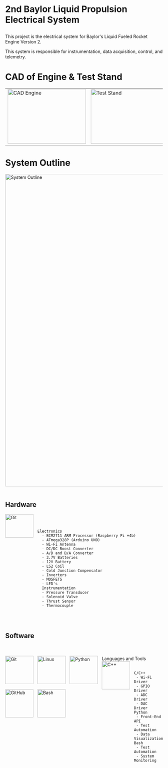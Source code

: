 # 2nd Baylor Liquid Propulsion Electrical System</p>

This project is the electrical system for Baylor's Liquid Fueled Rocket Engine Version 2.

This system is responsible for instrumentation, data acquisition, control, and telemetry.

# CAD of Engine & Test Stand
<table align="center">
  <tr>
    <td><img alt="CAD Engine" width="250px" height="175px" src="https://github.com/user-attachments/assets/0762d409-6d7f-403b-9167-cb9592e8b7b2"/></td>
    <td><img alt="Test Stand" width="250px" height="175px" src="https://github.com/user-attachments/assets/c53c416c-6bc9-443c-aba0-f7cb299cf15e"/></td>
  </tr>
</table>

# System Outline
<img align="middle" alt="System Outline" width="1000px" src="https://github.com/user-attachments/assets/6d497a72-3782-4d06-bbcb-6c12bc6bfab2"/> <br><br>

## Hardware
<img align="left" alt="Git" width="90px" height="75px" style="padding-right:10px;" src="https://github.com/user-attachments/assets/f4eec89e-c38d-4e74-8571-e16fd2681440" /><br>
<br> 


    Electronics
      - BCM2711 ARM Processor (Raspberry Pi +4b)
      - ATmega328P (Arduino UNO)
      - Wi-Fi Antenna
      - DC/DC Boost Converter
      - A/D and D/A Converter
      - 3.7V Batteries
      - 12V Battery
      - LS2 Coil
      - Cold Junction Compensator
      - Inverters
      - MOSFETS
      - LED's
      Instrumentation
      - Pressure Transducer
      - Solenoid Valve
      - Thrust Sensor
      - Thermocouple
    
<br><br>

## Software
<br />
<br />
Languages and Tools
<img align="left" alt="Git" width="90px" style="padding-right:10px;" src="https://cdn.jsdelivr.net/gh/devicons/devicon/icons/git/git-original.svg" />
<img align="left" alt="Linux" width="90px" style="padding-right:10px;" src="https://cdn.jsdelivr.net/gh/devicons/devicon/icons/linux/linux-original.svg" />
<img align="left" alt="Python" width="90px" style="padding-right:10px;" src="https://cdn.jsdelivr.net/gh/devicons/devicon/icons/python/python-plain.svg" />
<img align="left" alt="C++" width="90px" style="padding-right:10px;" src="https://cdn.jsdelivr.net/gh/devicons/devicon/icons/cplusplus/cplusplus-line.svg" />
<img align="left" alt="GitHub" width="90px" style="padding-right:10px;" src="https://cdn.jsdelivr.net/gh/devicons/devicon/icons/github/github-original.svg" />
<img align="left" alt="Bash" width="90px" style="padding-right:10px;" src="https://cdn.jsdelivr.net/gh/devicons/devicon/icons/bash/bash-original.svg" />
<br />
<br />

    
    C/C++
     - Wi-Fi Driver
     - GPIO Driver
     - ADC Driver
     - DAC Driver
    Python
     - Front-End API
     - Test Automation
     - Data Visualization
    Bash
     - Test Automation
     - System Monitoring
      

